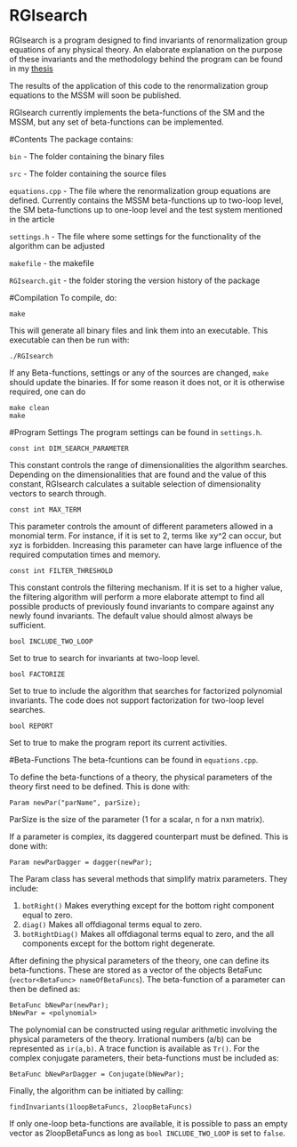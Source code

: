 RGIsearch
=========

RGIsearch is a program designed to find invariants of renormalization group equations of any physical theory. An elaborate explanation on the purpose of these invariants and the methodology behind the program can be found in my [thesis](http://www.ru.nl/publish/pages/517373/thesis_rob_verheyen.pdf)

The results of the application of this code to the renormalization group equations to the MSSM will soon be published.

RGIsearch currently implements the beta-functions of the SM and the MSSM, but any set of beta-functions can be implemented. 

#Contents
The package contains:

```bin``` - The folder containing the binary files

```src``` - The folder containing the source files

```equations.cpp``` - The file where the renormalization group equations are defined. Currently contains the MSSM beta-functions up to two-loop level, the SM beta-functions up to one-loop level and the test system mentioned in the article

```settings.h``` - The file where some settings for the functionality of the algorithm can be adjusted

```makefile``` - the makefile

```RGIsearch.git``` - the folder storing the version history of the package


#Compilation
To compile, do: 

``` 
make
```

This will generate all binary files and link them into an executable. This executable can then be run with:

``` 
./RGIsearch 
```

If any Beta-functions, settings or any of the sources are changed, ```make``` should update the binaries. If for some reason it does not, or it is otherwise required, one can do

```
make clean
make
```

#Program Settings
The program settings can be found in `settings.h`.

```const int DIM_SEARCH_PARAMETER```

This constant controls the range of dimensionalities the algorithm searches. Depending on the dimensionalities that are found and the value of this constant, RGIsearch calculates 
a suitable selection of dimensionality vectors to search through.

```const int MAX_TERM```

This parameter controls the amount of different parameters allowed in a monomial term. For instance, if it is set to 2, terms like xy^2 can occur, but xyz is forbidden. 
Increasing this parameter can have large influence of the required computation times and memory.

```const int FILTER_THRESHOLD```

This constant controls the filtering mechanism. If it is set to a higher value, the filtering algorithm will perform a more elaborate attempt to find all possible products of previously found invariants to compare against any newly found invariants. The default value should almost always be sufficient.

```bool INCLUDE_TWO_LOOP```

Set to true to search for invariants at two-loop level.

```bool FACTORIZE```

Set to true to include the algorithm that searches for factorized polynomial invariants. 
The code does not support factorization for two-loop level searches.

```bool REPORT```

Set to true to make the program report its current activities.

#Beta-Functions
The beta-fcuntions can be found in `equations.cpp`.

To define the beta-functions of a theory, the physical parameters of the theory first need to be defined. This is done with:

```
Param newPar("parName", parSize);
```

ParSize is the size of the parameter (1 for a scalar, n for a nxn matrix).

If a parameter is complex, its daggered counterpart must be defined. This is done with:

```
Param newParDagger = dagger(newPar);
```

The Param class has several methods that simplify matrix parameters. They include:
1. `botRight()` Makes everything except for the bottom right component equal to zero.
2. `diag()` Makes all offdiagonal terms equal to zero.
3. `botRightDiag()` Makes all offdiagonal terms equal to zero, and the all components except for the bottom right degenerate.


After defining the physical parameters of the theory, one can define its beta-functions. These are stored as a vector of the objects BetaFunc (`vector<BetaFunc> nameOfBetaFuncs`). 
The beta-function of a parameter can then be defined as:

```
BetaFunc bNewPar(newPar);
bNewPar = <polynomial> 
```

The polynomial can be constructed using regular arithmetic involving the physical parameters of the theory. Irrational numbers (a/b) can be represented as `ir(a,b)`. 
A trace function is available as `Tr()`. For the complex conjugate parameters, their beta-functions must be included as:

```
BetaFunc bNewParDagger = Conjugate(bNewPar);
```

Finally, the algorithm can be initiated by calling:

```
findInvariants(1loopBetaFuncs, 2loopBetaFuncs)
```

If only one-loop beta-functions are available, it is possible to pass an empty vector as 2loopBetaFuncs as long as `bool INCLUDE_TWO_LOOP` is set to `false`. 




